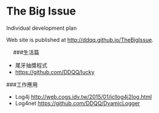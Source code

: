 # The Big Issue

Individual development plan

Web site is published at http://ddqq.github.io/TheBigIssue.  

　
###生活篇　  
+ 尾牙抽獎程式  
+ https://github.com/DDQQ/lucky

###工作應用    
+ Log4j http://web.cogs.idv.tw/2015/01/jcllog4j2log.html    
+ Log4net  https://github.com/DDQQ/DyamicLogger   
   
   
  
    
